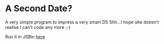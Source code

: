 # A Second Date?
A very simple program to impress a very smart DS
Shh...I hope she doesn't realise I can't code any more ;-)

Run it in JSBin [here](https://jsbin.com/wohejeyaqo/edit?js,console)
